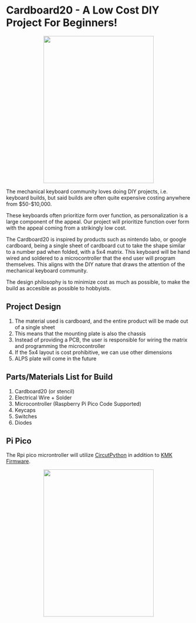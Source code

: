 # Cardboard20 - A Low Cost DIY Project For Beginners!

<p align="center">
  <img src="https://github.com/chungjryan/cardboard20/assets/144605804/e2136d54-b844-496c-8ab8-1379f257865a" width="300" height="400">
</p>
The mechanical keyboard community loves doing DIY projects, i.e. keyboard builds, but said builds are often quite expensive costing anywhere from $50-$10,000. 

These keyboards often prioritize form over function, as personalization is a large component of the appeal. Our project will prioritize function over form with the appeal coming from a strikingly low cost. 

The Cardboard20 is inspired by products such as nintendo labo, or google cardboard, being a single sheet of cardboard cut to take the shape similar to a number pad when folded, with a 5x4 matrix. This keyboard will be hand wired and soldered to a microcontroller that the end user will program themselves. This aligns with the DIY nature that draws the attention of the mechanical keyboard community. 

The design philosophy is to minimize cost as much as possible, to make the build as accesible as possible to hobbyists. 

## Project Design
1. The material used is cardboard, and the entire product will be made out of a single sheet
2. This means that the mounting plate is also the chassis
3. Instead of providing a PCB, the user is responsible for wiring the matrix and programming the microcontroller
4. If the 5x4 layout is cost prohibitive, we can use other dimensions
5. ALPS plate will come in the future

## Parts/Materials List for Build
1. Cardboard20 (or stencil)
2. Electrical Wire + Solder
3. Microcontroller (Raspberry Pi Pico Code Supported)
4. Keycaps
5. Switches
6. Diodes

## Pi Pico
The Rpi pico microntroller will utilize [CircutPython](https://circuitpython.org/) in addition to [KMK Firmware](https://github.com/KMKfw/kmk_firmware/tree/main).
<p align="center">
  <img src="https://github.com/chungjryan/cardboard20/assets/144605804/bec3510c-d8fb-4d95-b4fe-71a797413041" width="300" height="400">
</p>


